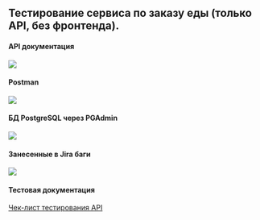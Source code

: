 <h2>Тестирование сервиса по заказу еды (только API, без фронтенда).</h2>

<h4>API документация</h4>
<img src="https://user-images.githubusercontent.com/109822424/184120982-a219a407-556e-4e30-8001-feea29257a4b.jpg" />

<h4>Postman</h4>
<img src="https://user-images.githubusercontent.com/109822424/184121172-7fac4bc7-72e6-48cd-8cab-a29b2c35a212.jpg" />

<h4>БД PostgreSQL через PGAdmin</h4>
<img src="https://user-images.githubusercontent.com/109822424/184121224-4edcb712-4619-49c2-add6-f9a048f51905.jpg" />

<h4>Занесенные в Jira баги</h4>
<img src="https://user-images.githubusercontent.com/109822424/184130361-02d3c5d5-d9e5-4051-b38e-6288699c949a.jpg" />



<h4>Тестовая документация</h4>
<a href="https://docs.google.com/spreadsheets/d/1ph1ibNtdm5mFmrI3Aqgr-gLgrImBQLWxjncbuo7kj-A/edit?usp=sharing">Чек-лист тестирования API</a>
